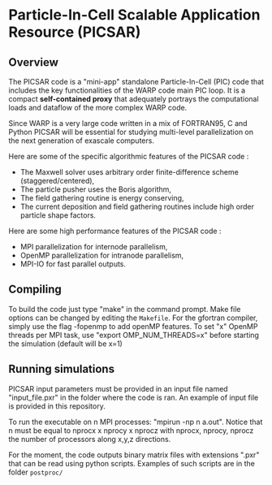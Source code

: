 **Particle-In-Cell Scalable Application Resource (PICSAR)**
============================================================

**Overview**
------------

The PICSAR code is a "mini-app" standalone Particle-In-Cell (PIC) code that includes
the key functionalities of the WARP code main PIC loop. It is a 
compact **self-contained proxy** that adequately portrays the computational loads
and dataflow of the more complex WARP code. 

Since WARP is a very large code written in a mix of FORTRAN95, C and Python 
PICSAR will be essential for studying multi-level parallelization on the next
generation of exascale computers. 

Here are some of the specific algorithmic features of the PICSAR code :  

* The Maxwell solver uses arbitrary order finite-difference scheme (staggered/centered), 
* The particle pusher uses the Boris algorithm,
* The field gathering routine is energy conserving, 
* The current deposition and field gathering routines include high order particle shape factors.

Here are some high performance features of the PICSAR code :

* MPI parallelization for internode parallelism, 
* OpenMP parallelization for intranode parallelism,
* MPI-IO for fast parallel outputs.

**Compiling**
-------------

To build the code just type "make" in the command prompt. Make file options can be changed by editing the `Makefile`. For the gfortran compiler, simply use the flag -fopenmp to add openMP features. To set "x" OpenMP threads per MPI task, use "export OMP_NUM_THREADS=x" before starting the simulation (default will be x=1)

**Running simulations**
-----------------------

PICSAR input parameters must be provided in an input file named "input_file.pxr" in the folder where the code is ran. An example of input file is provided in this repository.

To run the executable on n MPI processes: "mpirun -np n a.out". Notice that n must be equal to nprocx x nprocy x nprocz with nprocx, nprocy, nprocz the number of processors along x,y,z directions. 

For the moment, the code outputs binary matrix files with extensions ".pxr" that can be read using python scripts. Examples of such scripts are in the folder `postproc/`